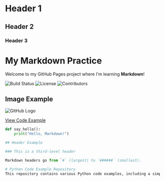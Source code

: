# Header 1
## Header 2
### Header 3
# My Markdown Practice

Welcome to my GitHub Pages project where I'm learning **Markdown**!

![Build Status](https://img.shields.io/badge/build-passing-green)
![License](https://img.shields.io/badge/license-MIT-blue)
![Contributors](https://img.shields.io/github/contributors/DGAMERLY/your-repo)

## Image Example

![GitHub Logo](https://github.githubassets.com/images/modules/logos_page/GitHub-Mark.png)

[View Code Example](#code-example)

```python
def say_hello():
    print("Hello, Markdown!")

## Header Example

### This is a third-level header

Markdown headers go from `#` (largest) to `######` (smallest).

# Python Code Example Repository
This repository contains various Python code examples, including a simple example of how to print "Hello, Markdown!" to the console.
